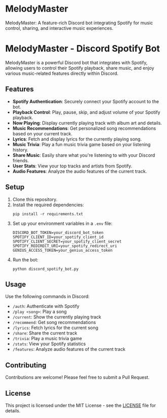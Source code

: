 # MelodyMaster
MelodyMaster: A feature-rich Discord bot integrating Spotify for music control, sharing, and interactive music experiences.

# MelodyMaster - Discord Spotify Bot

MelodyMaster is a powerful Discord bot that integrates with Spotify, allowing users to control their Spotify playback, share music, and enjoy various music-related features directly within Discord.

## Features

- **Spotify Authentication**: Securely connect your Spotify account to the bot.
- **Playback Control**: Play, pause, skip, and adjust volume of your Spotify playback.
- **Now Playing**: Display currently playing track with album art and details.
- **Music Recommendations**: Get personalized song recommendations based on your current track.
- **Lyrics**: Fetch and display lyrics for the currently playing song.
- **Music Trivia**: Play a fun music trivia game based on your listening history.
- **Share Music**: Easily share what you're listening to with your Discord friends.
- **User Stats**: View your top tracks and artists from Spotify.
- **Audio Features**: Analyze the audio features of the current track.

## Setup

1. Clone this repository.
2. Install the required dependencies:
   ```
   pip install -r requirements.txt
   ```
3. Set up your environment variables in a `.env` file:
   ```
   DISCORD_BOT_TOKEN=your_discord_bot_token
   SPOTIFY_CLIENT_ID=your_spotify_client_id
   SPOTIFY_CLIENT_SECRET=your_spotify_client_secret
   SPOTIFY_REDIRECT_URI=your_spotify_redirect_uri
   GENIUS_ACCESS_TOKEN=your_genius_access_token
   ```
4. Run the bot:
   ```
   python discord_spotify_bot.py
   ```

## Usage

Use the following commands in Discord:

- `/auth`: Authenticate with Spotify
- `/play <song>`: Play a song
- `/current`: Show the currently playing track
- `/recommend`: Get song recommendations
- `/lyrics`: Fetch lyrics for the current song
- `/share`: Share the current track
- `/trivia`: Play a music trivia game
- `/stats`: View your Spotify statistics
- `/features`: Analyze audio features of the current track

## Contributing

Contributions are welcome! Please feel free to submit a Pull Request.

## License

This project is licensed under the MIT License - see the [LICENSE](LICENSE) file for details.
